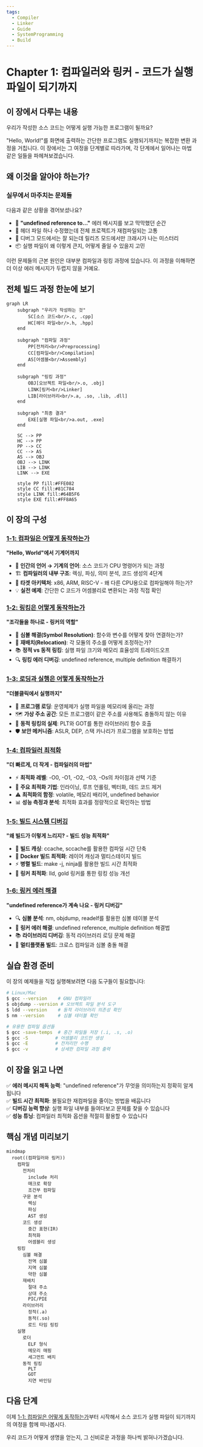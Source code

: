 ```yaml
---
tags:
  - Compiler
  - Linker
  - Guide
  - SystemProgramming
  - Build
---
```


# Chapter 1: 컴파일러와 링커 - 코드가 실행 파일이 되기까지

## 이 장에서 다루는 내용

우리가 작성한 소스 코드는 어떻게 실행 가능한 프로그램이 될까요?

"Hello, World!"를 화면에 출력하는 간단한 프로그램도 실행되기까지는 복잡한 변환 과정을 거칩니다. 이 장에서는 그 여정을 단계별로 따라가며, 각 단계에서 일어나는 마법 같은 일들을 파헤쳐보겠습니다.

## 왜 이것을 알아야 하는가?

### 실무에서 마주치는 문제들

다음과 같은 상황을 겪어보셨나요?

- 💢 **"undefined reference to..."** 에러 메시지를 보고 막막했던 순간
- 🐌 헤더 파일 하나 수정했는데 전체 프로젝트가 재컴파일되는 고통
- 🤔 디버그 모드에서는 잘 되는데 릴리즈 모드에서만 크래시가 나는 미스터리
- 📦 실행 파일이 왜 이렇게 큰지, 어떻게 줄일 수 있을지 고민

이런 문제들의 근본 원인은 대부분 컴파일과 링킹 과정에 있습니다. 이 과정을 이해하면 더 이상 에러 메시지가 두렵지 않을 거예요.

## 전체 빌드 과정 한눈에 보기

```mermaid
graph LR
    subgraph "우리가 작성하는 것"
        SC[소스 코드<br/>.c, .cpp]
        HC[헤더 파일<br/>.h, .hpp]
    end
    
    subgraph "컴파일 과정"
        PP[전처리<br/>Preprocessing]
        CC[컴파일<br/>Compilation]
        AS[어셈블<br/>Assembly]
    end
    
    subgraph "링킹 과정"
        OBJ[오브젝트 파일<br/>.o, .obj]
        LINK[링커<br/>Linker]
        LIB[라이브러리<br/>.a, .so, .lib, .dll]
    end
    
    subgraph "최종 결과"
        EXE[실행 파일<br/>a.out, .exe]
    end
    
    SC --> PP
    HC --> PP
    PP --> CC
    CC --> AS
    AS --> OBJ
    OBJ --> LINK
    LIB --> LINK
    LINK --> EXE
    
    style PP fill:#FFE082
    style CC fill:#81C784
    style LINK fill:#64B5F6
    style EXE fill:#FF8A65
```

## 이 장의 구성

### [1-1: 컴파일은 어떻게 동작하는가](01-compilation.md)

**"Hello, World"에서 기계어까지**

- 🔄 **인간의 언어 → 기계의 언어**: 소스 코드가 CPU 명령어가 되는 과정
- 🏗️ **컴파일러의 내부 구조**: 렉싱, 파싱, 의미 분석, 코드 생성의 4단계
- 🎯 **타겟 아키텍처**: x86, ARM, RISC-V - 왜 다른 CPU용으로 컴파일해야 하는가?
- 💡 **실전 예제**: 간단한 C 코드가 어셈블리로 변환되는 과정 직접 확인

### [1-2: 링킹은 어떻게 동작하는가](02-linking.md)

**"조각들을 하나로 - 링커의 역할"**

- 🧩 **심볼 해결(Symbol Resolution)**: 함수와 변수를 어떻게 찾아 연결하는가?
- 📍 **재배치(Relocation)**: 각 모듈의 주소를 어떻게 조정하는가?
- 📚 **정적 vs 동적 링킹**: 실행 파일 크기와 메모리 효율성의 트레이드오프
- 🔍 **링킹 에러 디버깅**: undefined reference, multiple definition 해결하기

### [1-3: 로딩과 실행은 어떻게 동작하는가](03-loading-execution.md)

**"더블클릭에서 실행까지"**

- 🚀 **프로그램 로딩**: 운영체제가 실행 파일을 메모리에 올리는 과정
- 🗺️ **가상 주소 공간**: 모든 프로그램이 같은 주소를 사용해도 충돌하지 않는 이유
- 🔗 **동적 링킹의 실제**: PLT와 GOT를 통한 라이브러리 함수 호출
- 🛡️ **보안 메커니즘**: ASLR, DEP, 스택 카나리가 프로그램을 보호하는 방법

### [1-4: 컴파일러 최적화](04-optimization.md)

**"더 빠르게, 더 작게 - 컴파일러의 마법"**

- ⚡ **최적화 레벨**: -O0, -O1, -O2, -O3, -Os의 차이점과 선택 기준
- 🔄 **주요 최적화 기법**: 인라이닝, 루프 언롤링, 벡터화, 데드 코드 제거
- ⚠️ **최적화의 함정**: volatile, 메모리 배리어, undefined behavior
- 📊 **성능 측정과 분석**: 최적화 효과를 정량적으로 확인하는 방법

### [1-5: 빌드 시스템 디버깅](05-build-debugging.md)

**"왜 빌드가 이렇게 느리지? - 빌드 성능 최적화"**

- 🚀 **빌드 캐싱**: ccache, sccache를 활용한 컴파일 시간 단축
- 🐳 **Docker 빌드 최적화**: 레이어 캐싱과 멀티스테이지 빌드
- ⚡ **병렬 빌드**: make -j, ninja를 활용한 빌드 시간 최적화
- 🔧 **링커 최적화**: lld, gold 링커를 통한 링킹 성능 개선

### [1-6: 링커 에러 해결](06-linking-debugging.md)

**"undefined reference가 계속 나요 - 링커 디버깅"**

- 🔍 **심볼 분석**: nm, objdump, readelf를 활용한 심볼 테이블 분석
- 🐛 **링커 에러 해결**: undefined reference, multiple definition 해결법
- 📚 **라이브러리 디버깅**: 동적 라이브러리 로딩 문제 해결
- 🔧 **멀티플랫폼 빌드**: 크로스 컴파일과 심볼 충돌 해결

## 실습 환경 준비

이 장의 예제들을 직접 실행해보려면 다음 도구들이 필요합니다:

```bash
# Linux/Mac
$ gcc --version    # GNU 컴파일러
$ objdump --version # 오브젝트 파일 분석 도구
$ ldd --version    # 동적 라이브러리 의존성 확인
$ nm --version     # 심볼 테이블 확인

# 유용한 컴파일 옵션들
$ gcc -save-temps  # 중간 파일들 저장 (.i, .s, .o)
$ gcc -S          # 어셈블리 코드만 생성
$ gcc -E          # 전처리만 수행
$ gcc -v          # 상세한 컴파일 과정 출력
```

## 이 장을 읽고 나면

✅ **에러 메시지 해독 능력**: "undefined reference"가 무엇을 의미하는지 정확히 알게 됩니다  
✅ **빌드 시간 최적화**: 불필요한 재컴파일을 줄이는 방법을 배웁니다  
✅ **디버깅 능력 향상**: 실행 파일 내부를 들여다보고 문제를 찾을 수 있습니다  
✅ **성능 튜닝**: 컴파일러 최적화 옵션을 적절히 활용할 수 있습니다  

## 핵심 개념 미리보기

```mermaid
mindmap
  root((컴파일러와 링커))
    컴파일
      전처리
        include 처리
        매크로 확장
        조건부 컴파일
      구문 분석
        렉싱
        파싱
        AST 생성
      코드 생성
        중간 표현(IR)
        최적화
        어셈블리 생성
    링킹
      심볼 해결
        전역 심볼
        지역 심볼
        약한 심볼
      재배치
        절대 주소
        상대 주소
        PIC/PIE
      라이브러리
        정적(.a)
        동적(.so)
        로드 타임 링킹
    실행
      로더
        ELF 형식
        메모리 매핑
        세그먼트 배치
      동적 링킹
        PLT
        GOT
        지연 바인딩
```

## 다음 단계

이제 [1-1: 컴파일은 어떻게 동작하는가](01-compilation.md)부터 시작해서 소스 코드가 실행 파일이 되기까지의 여정을 함께 떠나봅시다.

우리 코드가 어떻게 생명을 얻는지, 그 신비로운 과정을 하나씩 밝혀나가겠습니다.
